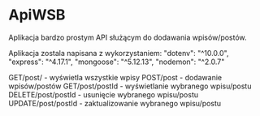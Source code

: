# ApiWSB


Aplikacja bardzo prostym API służącym do dodawania wpisów/postów. 

Aplikacja zostala napisana z wykorzystaniem:
"dotenv": "^10.0.0",
"express": "^4.17.1",
 "mongoose": "^5.12.13",
  "nodemon": "^2.0.7"


GET/post/ - wyświetla wszystkie wpisy
POST/post - dodawanie wpisów/postów
GET/post/postId - wyświetlanie wybranego wpisu/postu 
DELETE/post/postId - usunięcie wybranego wpisu/postu 
UPDATE/post/postId - zaktualizowanie wybranego wpisu/postu
